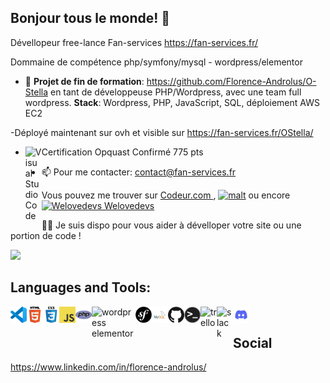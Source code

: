 <!--### Hi there 👋-->

## Bonjour tous le monde! 👋

Dévellopeur free-lance Fan-services https://fan-services.fr/

Dommaine de compétence php/symfony/mysql - wordpress/elementor 

- 📌 **Projet de fin de formation**: https://github.com/Florence-Androlus/O-Stella en tant de développeuse PHP/Wordpress, avec une team full wordpress.
**Stack**: Wordpress, PHP, JavaScript, SQL, déploiement AWS EC2 

-Déployé maintenant sur ovh et visible sur https://fan-services.fr/OStella/

- Certification Opquast Confirmé 775 pts <img align="left" alt="Visual Studio Code" width="26px" src="https://res.cloudinary.com/opquast/image/upload/w_150/v2/badges/MQW-V4-2020/fr/SVG/badge_confirme.svg"/>

- 📫 Pour me contacter: contact@fan-services.fr

Vous pouvez me trouver sur <a href="https://www.codeur.com/-fan-services/"> Codeur.com </a> , <a href="https://www.malt.fr/profile/florenceandrolus"><img alt="malt" width="46px" src="https://dam.malt.com/rebranding2020/malt-logo/malt-red"/></a> ou encore <a href="https://florence-androlus.welovedevs.com" ><img alt="Welovedevs" width="26px" src="https://welovedevs.com/wp-content/uploads/2019/12/logo-menu-welovedevs-220bad.svg"/> Welovedevs </a>

👨‍💼 Je suis dispo pour vous aider à dévelloper votre site ou une portion de code ! 

<img src ="https://www.fan-services.fr/wp-content/uploads/2021/06/giphy.gif">

## Languages and Tools:

<img align="left" alt="Visual Studio Code" width="26px" src="https://raw.githubusercontent.com/github/explore/80688e429a7d4ef2fca1e82350fe8e3517d3494d/topics/visual-studio-code/visual-studio-code.png" />
<img align="left" alt="HTML5" width="26px" src="https://raw.githubusercontent.com/github/explore/80688e429a7d4ef2fca1e82350fe8e3517d3494d/topics/html/html.png" />
<img align="left" alt="CSS3" width="26px" src="https://raw.githubusercontent.com/github/explore/80688e429a7d4ef2fca1e82350fe8e3517d3494d/topics/css/css.png" />
<img align="left" alt="JavaScript" width="26px" src="https://raw.githubusercontent.com/github/explore/80688e429a7d4ef2fca1e82350fe8e3517d3494d/topics/javascript/javascript.png" />
<img align="left" alt="Php" width="26px" src="https://raw.githubusercontent.com/github/explore/80688e429a7d4ef2fca1e82350fe8e3517d3494d/topics/php/php.png" />
<img align="left" alt="wordpress elementor" width="70px" src="https://cdn.9heaven.in/wp-content/uploads/2022/01/WP-Elementor-2.png"/>
<img align="left" alt="symphony" width="26px" src="https://raw.githubusercontent.com/github/explore/80688e429a7d4ef2fca1e82350fe8e3517d3494d/topics/symfony/symfony.png" />
<img align="left" alt="MySQL" width="26px" src="https://raw.githubusercontent.com/github/explore/80688e429a7d4ef2fca1e82350fe8e3517d3494d/topics/mysql/mysql.png" />
<img align="left" alt="GitHub" width="26px" src="https://raw.githubusercontent.com/github/explore/78df643247d429f6cc873026c0622819ad797942/topics/github/github.png" />
<img align="left" alt="Terminal" width="26px" src="https://raw.githubusercontent.com/github/explore/80688e429a7d4ef2fca1e82350fe8e3517d3494d/topics/terminal/terminal.png" />
<img align="left" alt="trello" width="26px" src="https://cdn.leadfox.co/upload/7/apps-trello-icon.png" />
<img align="left" alt="slack" width="26px" src="https://cdn.freebiesupply.com/logos/thumbs/2x/slack-1-logo.png" />
<img align="left" alt="discord" width="26px" src="https://raw.githubusercontent.com/github/explore/80688e429a7d4ef2fca1e82350fe8e3517d3494d/topics/discord/discord.png" />

<br>

## Social 
https://www.linkedin.com/in/florence-androlus/
